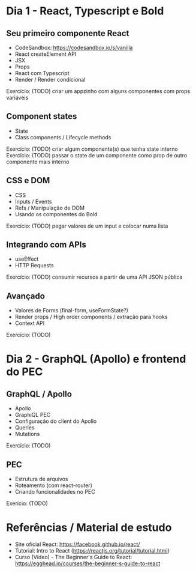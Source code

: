 # Dia 1 - React, Typescript e Bold

## Seu primeiro componente React

- CodeSandbox: https://codesandbox.io/s/vanilla
- React createElement API
- JSX
- Props
- React com Typescript
- Render / Render condicional

Exercício: (TODO) criar um appzinho com alguns componentes com props variáveis

## Component states

- State
- Class components / Lifecycle methods

Exercício: (TODO) criar algum componente(s) que tenha state interno
Exercício: (TODO) passar o state de um componente como prop de outro componente mais interno

## CSS e DOM

- CSS
- Inputs / Events
- Refs / Manipulação de DOM
- Usando os componentes do Bold

Exercício: (TODO) pegar valores de um input e colocar numa lista

## Integrando com APIs

- useEffect
- HTTP Requests

Exercício: (TODO) consumir recursos a partir de uma API JSON pública

## Avançado

- Valores de Forms (final-form, useFormState?)
- Render props / High order components / extração para hooks
- Context API

Exercício: (TODO)

# Dia 2 - GraphQL (Apollo) e frontend do PEC

## GraphQL / Apollo

- Apollo
- GraphiQL PEC
- Configuração do client do Apollo
- Queries
- Mutations

Exercício: (TODO)

## PEC

- Estrutura de arquivos
- Roteamento (com react-router)
- Criando funcionalidades no PEC

Exerício: (TODO)

# Referências / Material de estudo

- Site oficial React: https://facebook.github.io/react/
- Tutorial: Intro to React (https://reactjs.org/tutorial/tutorial.html)
- Curso (Vídeo) - The Beginner's Guide to React: https://egghead.io/courses/the-beginner-s-guide-to-react
